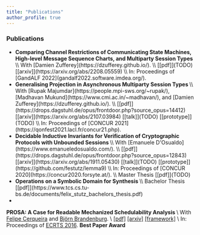 ```yaml
---
title: "Publications"
author_profile: true
---
```


### Publications 
- <strong> 
  Comparing Channel Restrictions of Communicating State Machines, High-level Message Sequence Charts, and Multiparty Session Types
  </strong>
  \\
  With [Damien Zufferey](https://dzufferey.github.io/).
  \\
  [[pdf]](TODO)
  [[arxiv]](https://arxiv.org/abs/2208.05559)
  \\
  In: Proceedings of [GandALF 2022](gandalf2022.software.imdea.org/).

- <strong> 
  Generalising Projection in Asynchronous Multiparty Session Types
  </strong>
  \\
  With 
  [Rupak Majumdar](https://people.mpi-sws.org/~rupak/),
  [Madhavan Mukund](https://www.cmi.ac.in/~madhavan/), and
  [Damien Zufferey](https://dzufferey.github.io/).
  \\
  [[pdf]](https://drops.dagstuhl.de/opus/frontdoor.php?source_opus=14412)
  [[arxiv]](https://arxiv.org/abs/2107.03984)
  [[talk]](TODO)
  [[prototype]](TODO)
  \\
  In: Proceedings of [CONCUR 2021](https://qonfest2021.lacl.fr/concur21.php).

- <strong> 
  Decidable Inductive Invariants for Verification of Cryptographic Protocols with Unbounded Sessions
  </strong>
  \\
  With 
  [Emanuele D'Osualdo](https://www.emanueledosualdo.com/).
  \\
  [[pdf]](https://drops.dagstuhl.de/opus/frontdoor.php?source_opus=12843)
  [[arxiv]](https://arxiv.org/abs/1911.05430)
  [[talk]](TODO)
  [[prototype]](https://github.com/festutz/lemma9)
  \\
  In: Proceedings of [CONCUR 2020](https://concur2020.forsyte.at/).
  \\
  Master Thesis
  [[pdf]](TODO)

- <strong>
  Operations on a Symbolic Domain for Synthesis
  </strong> 
  \\
  Bachelor Thesis
  [[pdf]](https://www.tcs.cs.tu-bs.de/documents/felix_stutz_bachelors_thesis.pdf)

-  <strong> 
  PROSA: A Case for Readable Mechanized Schedulability Analysis
  </strong>
  \\
  With 
  [Felipe Cerqueira](TODO) and
  [Björn Brandenburg](TODO).
  \\
  [[pdf]](https://ieeexplore.ieee.org/stamp/stamp.jsp?tp=&arnumber=7557887)
  [[arxiv]](https://arxiv.org/abs/1911.05430)
  [[framework]](https://prosa.mpi-sws.org/)
  \\
  In: Proceedings of [ECRTS 2016](https://qonfest2021.lacl.fr/concur21.php).
  <strong> Best Paper Award </strong>

